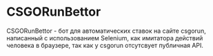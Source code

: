 # CSGORunBettor

CSGORunBettor - бот для автоматических ставок на сайте csgorun, написанный с использованием Selenium, как имитатора действий человека в браузере, так как у csgorun отсутсвует публичная API.